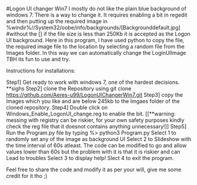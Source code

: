 #Logon UI changer Win7 
I mostly do not like the plain blue background of windows 7.
There is a way to change it. It requires enabling a bit in regedit and then putting up the required image in %windir%//System32/oobe/info/backgrounds/[Backgrounddefault.jpg]  #without the [] 
if the file size is less than 250Kb it is accepted as the Logon UI background. 
Here in this program, I have used python to copy the file, the required image file to the location by selecting a random file from the Images folder.
In this way we can automatically change the LoginUIImage
TBH its fun to use and try. 

Instructions for installations:

Step1] Get ready to work with windows 7, one of the hardest decisions. **sighs
Step2] clone the Repository using git clone https://github.com/Aeres-u99/LogonUIChangerWin7.git
Step3] copy the Images which you like and are below 245kb to the Imgaes folder of the cloned repository.
Step4] Double click on Windows_Enable_LogonUI_change.reg to enable the bit.
[[**warning: messing with registry can be riskier, for your own safety purposes kindly check the reg file that it doesnot contains anything unnecessary!]]
Step5] Run the Program.py file by typing 
%> python3 Program.py 
Select 1 to randomly set any of the image as background UI
Select 2 to Slideshow with the time interval of 60s atleast.
	The code can be modified to go and allow values lower than 60s but the problem with it is that it is riskier and can Lead to troubles
Select 3 to display help!
Slect 4 to exit the program.

Feel free to share the code and modify it as per your will, give me some credit for it tho ;)

